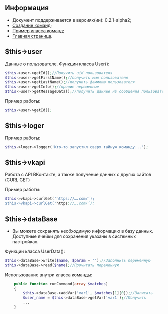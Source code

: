 Информация
------------

* Документ поддерживается в версиях(ии): 0.2.1-alpha2;
* [Создание команд][2];
* [Пример класса команд][1];
* [Главная страница][0].


$this->user
------------

Данные о пользователе. 
Функции класса User():

```php
$this->user->getId();//Получить uid пользователя
$this->user->getFirstName();//получить имя пользователя
$this->user->getLastName();//получить фамилию пользователя
$this->user->getInfo();//прочие переменные
$this->user->getMessageData();//получить данные из сообщения пользователя
```

Пример работы:

```php
$this->user->getId();
```

$this->loger
------------

Пример работы:
```php
$this->loger->logger('Кто-то запустил сверх тайную команду...');
```

$this->vkapi
------------

Работа с API ВКонтакте, а также получение данных с других сайтов (CURL GET)

Пример работы:

```php
$this->vkapi->curlGet('https://….com/’);
$this->vkapi->curlGet('https://….com/’);
```

$this->dataBase
------------

* Вы можете сохранять необходимую информацию в базу данных.
 Доступные ячейки для сохранения указаны в системных настройках.

Функции класса UserData():

```php
$this->dataBase->write($name, $param = '');//Заполнить переменную
$this->dataBase->read($name);//Прочитать переменную
```

Использование внутри класса команды:
```php
    public function runCommand(array $matches)
    {
        $this->dataBase->addVar('var1', $matches[1][0]);//Записать
        $user_name = $this->dataBase->getVar('var1');//Получить
        ...
    }
```

[0]: index.md
[1]: exampleCommand.md
[2]: CreateCommands.md
